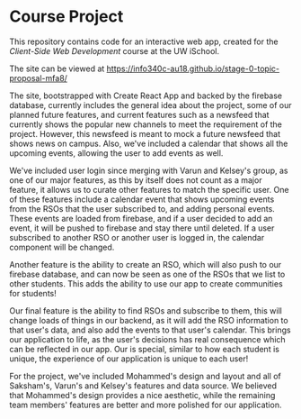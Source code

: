 # Course Project

This repository contains code for an interactive web app, created for the _Client-Side Web Development_ course at the UW iSchool.

The site can be viewed at <https://info340c-au18.github.io/stage-0-topic-proposal-mfa8/>

The site, bootstrapped with Create React App and backed by the firebase database, currently includes the general idea about the project, some of our planned future features, and current features such as a newsfeed that currently shows the popular new channels to meet the requirement of the project. However, this newsfeed is meant to mock a future newsfeed that shows news on campus. Also, we've included a calendar that shows all the upcoming events, allowing the user to add events as well.

We've included user login since merging with Varun and Kelsey's group, as one of our major features, as this by itself does not count as a major feature, it allows us to curate other features to match the specific user. One of these features include a calendar event that shows upcoming events from the RSOs that the user subscribed to, and adding personal events. These events are loaded from firebase, and if a user decided to add an event, it will be pushed to firebase and stay there until deleted. If a user subscribed to another RSO or another user is logged in, the calendar component will be changed.

Another feature is the ability to create an RSO, which will also push to our firebase database, and can now be seen as one of the RSOs that we list to other students. This adds the ability to use our app to create communities for students!

Our final feature is the ability to find RSOs and subscribe to them, this will change loads of things in our backend, as it will add the RSO information to that user's data, and also add the events to that user's calendar. This brings our application to life, as the user's decisions has real consequence which can be reflected in our app. Our is special, similar to how each student is unique, the experience of our application is unique to each user!

For the project, we've included Mohammed's design and layout and all of Saksham's, Varun's and Kelsey's features and data source. We believed that Mohammed's design provides a nice aesthetic, while the remaining team members' features are better and more polished for our application. 